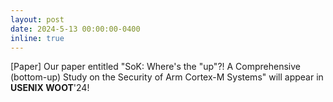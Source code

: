 ```yaml
---
layout: post
date: 2024-5-13 00:00:00-0400
inline: true
---
```

[Paper] Our paper entitled "SoK: Where's the "up"?! A Comprehensive (bottom-up) Study on the Security of Arm Cortex-M Systems" will appear in **USENIX WOOT**'24!
